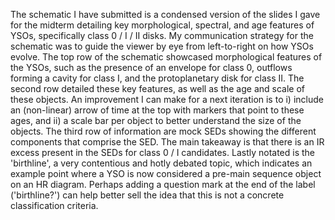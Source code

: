 The schematic I have submitted is a condensed version of the slides I gave for the midterm detailing key morphological, spectral, and age features of YSOs, specifically class 0 / I / II disks. My communication strategy for the schematic was to guide the viewer by eye from left-to-right on how YSOs evolve. The top row of the schematic showcased morphological features of the YSOs, such as the presence of an envelope for class 0, outflows forming a cavity for class I, and the protoplanetary disk for class II. The second row detailed these key features, as well as the age and scale of these objects. An improvement I can make for a next iteration is to i) include an (non-linear) arrow of time at the top with markers that point to these ages, and ii) a scale bar per object to better understand the size of the objects. The third row of information are mock SEDs showing the different components that comprise the SED. The main takeaway is that there is an IR excess present in the SEDs for class 0 / I candidates. Lastly notated is the 'birthline', a very contentious and hotly debated topic, which indicates an example point where a YSO is now considered a pre-main sequence object on an HR diagram. Perhaps adding a question mark at the end of the label ('birthline?') can help better sell the idea that this is not a concrete classification criteria. 
